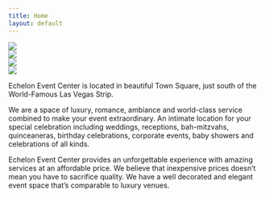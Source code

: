 ```yaml
---
title: Home
layout: default
---
```



<div class="tile is-ancestor">
  <div class="tile is-vertical is-8">
    <div class="tile">
      <div class="tile is-parent is-vertical"><img src="https://via.placeholder.com/300"></div>
      <div class="tile is-parent"><img src="https://via.placeholder.com/300"></div>
    </div>
    <div class="tile is-parent"><img src="https://via.placeholder.com/700x300"></div>
  </div>
  <div class="tile is-parent"><img src="https://via.placeholder.com/300"></div>
</div>




Echelon Event Center is located in beautiful Town Square, just south of the World-Famous Las Vegas Strip.

We are a space of luxury, romance, ambiance and world-class service combined to make your event extraordinary. An intimate location for your special celebration including weddings, receptions, bah-mitzvahs, quinceaneras, birthday celebrations, corporate events, baby showers and celebrations of all kinds.

Echelon Event Center provides an unforgettable experience with amazing services at an affordable price.  We believe that inexpensive prices doesn’t mean you have to sacrifice quality.  We have a well decorated and elegant event space that’s comparable to luxury venues.

